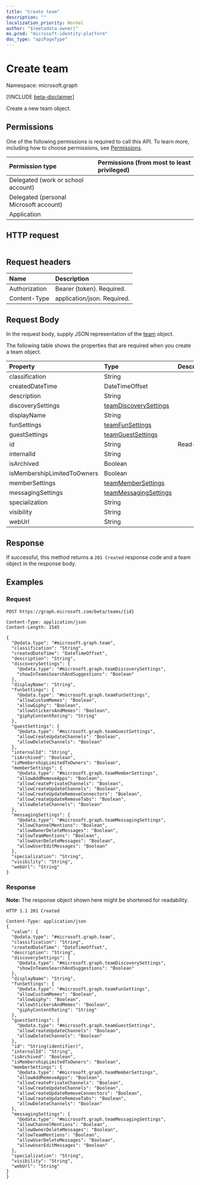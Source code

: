 ```yaml
---
title: "Create team"
description: ""
localization_priority: Normal
author: "$(metadata.owner)"
ms.prod: "microsoft-identity-platform"
doc_type: "apiPageType"
---
```


# Create team

Namespace: microsoft.graph

[!INCLUDE [beta-disclaimer](../../includes/beta-disclaimer.md)]

Create a new team object.

## Permissions

One of the following permissions is required to call this API. To learn more, including how to choose permissions, see [Permissions](/graph/permissions-reference).

| Permission type                        | Permissions (from most to least privileged) |
| :------------------------------------- | :------------------------------------------ |
| Delegated (work or school account)     |                                             |
| Delegated (personal Microsoft account) |                                             |
| Application                            |                                             |

## HTTP request

<!-- {
  "blockType": "ignored"
}
-->

```http

```

## Request headers

| Name          | Description                 |
| :------------ | :-------------------------- |
| Authorization | Bearer {token}. Required.   |
| Content-Type  | application/json. Required. |

## Request Body

In the request body, supply JSON representation of the [team](../resources/-team.md) object.

<!-- Actions and Functions -->

<!-- CRUD Methods -->

The following table shows the properties that are required when you create a team object.

| Property                    | Type                                                           | Description |
| :-------------------------- | :------------------------------------------------------------- | :---------- |
| classification              | String                                                         |             |
| createdDateTime             | DateTimeOffset                                                 |             |
| description                 | String                                                         |             |
| discoverySettings           | [teamDiscoverySettings](../resources/teamdiscoverysettings.md) |             |
| displayName                 | String                                                         |             |
| funSettings                 | [teamFunSettings](../resources/teamfunsettings.md)             |             |
| guestSettings               | [teamGuestSettings](../resources/teamguestsettings.md)         |             |
| id                          | String                                                         | Read-only.  |
| internalId                  | String                                                         |             |
| isArchived                  | Boolean                                                        |             |
| isMembershipLimitedToOwners | Boolean                                                        |             |
| memberSettings              | [teamMemberSettings](../resources/teammembersettings.md)       |             |
| messagingSettings           | [teamMessagingSettings](../resources/teammessagingsettings.md) |             |
| specialization              | String                                                         |             |
| visibility                  | String                                                         |             |
| webUrl                      | String                                                         |             |

## Response

If successful, this method returns a `201 Created` response code and a team object in the response body.

## Examples

### Request

<!-- {
  "blockType": "request",
  "name": "create_team"
}
-->

```http
POST https://graph.microsoft.com/beta/teams/{id}

Content-Type: application/json
Content-Length: 1545

{
  "@odata.type": "#microsoft.graph.team",
  "classification": "String",
  "createdDateTime": "DateTimeOffset",
  "description": "String",
  "discoverySettings": {
    "@odata.type": "#microsoft.graph.teamDiscoverySettings",
    "showInTeamsSearchAndSuggestions": "Boolean"
  },
  "displayName": "String",
  "funSettings": {
    "@odata.type": "#microsoft.graph.teamFunSettings",
    "allowCustomMemes": "Boolean",
    "allowGiphy": "Boolean",
    "allowStickersAndMemes": "Boolean",
    "giphyContentRating": "String"
  },
  "guestSettings": {
    "@odata.type": "#microsoft.graph.teamGuestSettings",
    "allowCreateUpdateChannels": "Boolean",
    "allowDeleteChannels": "Boolean"
  },
  "internalId": "String",
  "isArchived": "Boolean",
  "isMembershipLimitedToOwners": "Boolean",
  "memberSettings": {
    "@odata.type": "#microsoft.graph.teamMemberSettings",
    "allowAddRemoveApps": "Boolean",
    "allowCreatePrivateChannels": "Boolean",
    "allowCreateUpdateChannels": "Boolean",
    "allowCreateUpdateRemoveConnectors": "Boolean",
    "allowCreateUpdateRemoveTabs": "Boolean",
    "allowDeleteChannels": "Boolean"
  },
  "messagingSettings": {
    "@odata.type": "#microsoft.graph.teamMessagingSettings",
    "allowChannelMentions": "Boolean",
    "allowOwnerDeleteMessages": "Boolean",
    "allowTeamMentions": "Boolean",
    "allowUserDeleteMessages": "Boolean",
    "allowUserEditMessages": "Boolean"
  },
  "specialization": "String",
  "visibility": "String",
  "webUrl": "String"
}

```

### Response

**Note:** The response object shown here might be shortened for readability.

<!-- {
  "blockType": "response",
  "truncated": true,
  "@odata.type": "Microsoft.Teams.GraphSvc.team"
}
-->

```http
HTTP 1.1 201 Created

Content-Type: application/json
{
  "value": {
  "@odata.type": "#microsoft.graph.team",
  "classification": "String",
  "createdDateTime": "DateTimeOffset",
  "description": "String",
  "discoverySettings": {
    "@odata.type": "#microsoft.graph.teamDiscoverySettings",
    "showInTeamsSearchAndSuggestions": "Boolean"
  },
  "displayName": "String",
  "funSettings": {
    "@odata.type": "#microsoft.graph.teamFunSettings",
    "allowCustomMemes": "Boolean",
    "allowGiphy": "Boolean",
    "allowStickersAndMemes": "Boolean",
    "giphyContentRating": "String"
  },
  "guestSettings": {
    "@odata.type": "#microsoft.graph.teamGuestSettings",
    "allowCreateUpdateChannels": "Boolean",
    "allowDeleteChannels": "Boolean"
  },
  "id": "String(identifier)",
  "internalId": "String",
  "isArchived": "Boolean",
  "isMembershipLimitedToOwners": "Boolean",
  "memberSettings": {
    "@odata.type": "#microsoft.graph.teamMemberSettings",
    "allowAddRemoveApps": "Boolean",
    "allowCreatePrivateChannels": "Boolean",
    "allowCreateUpdateChannels": "Boolean",
    "allowCreateUpdateRemoveConnectors": "Boolean",
    "allowCreateUpdateRemoveTabs": "Boolean",
    "allowDeleteChannels": "Boolean"
  },
  "messagingSettings": {
    "@odata.type": "#microsoft.graph.teamMessagingSettings",
    "allowChannelMentions": "Boolean",
    "allowOwnerDeleteMessages": "Boolean",
    "allowTeamMentions": "Boolean",
    "allowUserDeleteMessages": "Boolean",
    "allowUserEditMessages": "Boolean"
  },
  "specialization": "String",
  "visibility": "String",
  "webUrl": "String"
}
}

```
